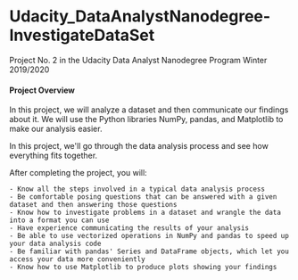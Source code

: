 # Udacity_DataAnalystNanodegree-InvestigateDataSet
Project No. 2 in the Udacity Data Analyst Nanodegree Program Winter 2019/2020


#### Project Overview ####

In this project, we will analyze a dataset and then communicate our findings about it. We will use the Python libraries NumPy, pandas, and Matplotlib to make our analysis easier.

In this project, we'll go through the data analysis process and see how everything fits together. 

After completing the project, you will:

    - Know all the steps involved in a typical data analysis process
    - Be comfortable posing questions that can be answered with a given dataset and then answering those questions
    - Know how to investigate problems in a dataset and wrangle the data into a format you can use
    - Have experience communicating the results of your analysis
    - Be able to use vectorized operations in NumPy and pandas to speed up your data analysis code
    - Be familiar with pandas' Series and DataFrame objects, which let you access your data more conveniently
    - Know how to use Matplotlib to produce plots showing your findings

